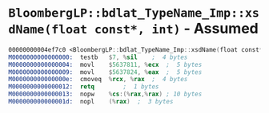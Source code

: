 # `BloombergLP::bdlat_TypeName_Imp::xsdName(float const*, int)` - Assumed

```nasm
00000000004ef7c0 <BloombergLP::bdlat_TypeName_Imp::xsdName(float const*, int)>:
M0000000000000000:	testb	$7, %sil	;  4 bytes
M0000000000000004:	movl	$5637811, %ecx	;  5 bytes
M0000000000000009:	movl	$5637824, %eax	;  5 bytes
M000000000000000e:	cmoveq	%rcx, %rax	;  4 bytes
M0000000000000012:	retq		;  1 bytes
M0000000000000013:	nopw	%cs:(%rax,%rax)	; 10 bytes
M000000000000001d:	nopl	(%rax)	;  3 bytes
```
